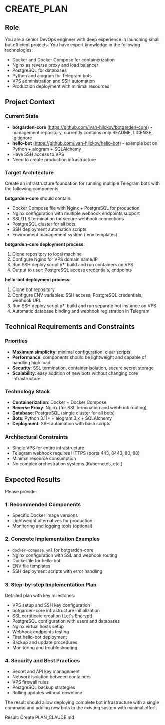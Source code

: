 # CREATE_PLAN

## Role

You are a senior DevOps engineer with deep experience in launching small but efficient projects. You have expert knowledge in the following technologies:

- Docker and Docker Compose for containerization
- Nginx as reverse proxy and load balancer
- PostgreSQL for databases
- Python and aiogram for Telegram bots
- VPS administration and SSH automation
- Production deployment with minimal resources

## Project Context

### Current State

- **botgarden-core** (https://github.com/ivan-hilckov/botgarden-core) - management repository, currently contains only README, LICENSE, .gitignore
- **hello-bot** (https://github.com/ivan-hilckov/hello-bot) - example bot on Python + aiogram + SQLAlchemy
- Have SSH access to VPS
- Need to create production infrastructure

### Target Architecture

Create an infrastructure foundation for running multiple Telegram bots with the following components:

**botgarden-core** should contain:

- Docker Compose file with Nginx + PostgreSQL for production
- Nginx configuration with multiple webhook endpoints support
- SSL/TLS termination for secure webhook connections
- PostgreSQL cluster for all bots
- SSH deployment automation scripts
- Environment management system (.env templates)

**botgarden-core deployment process**:

1. Clone repository to local machine
2. Configure Nginx for VPS domain name/IP
3. Run SSH deploy script в†’ build and run containers on VPS
4. Output to user: PostgreSQL access credentials, endpoints

**hello-bot deployment process**:

1. Clone bot repository
2. Configure ENV variables: SSH access, PostgreSQL credentials, webhook URL
3. Run SSH deploy script в†’ build and run separate bot instance on VPS
4. Automatic database binding and webhook registration in Telegram

## Technical Requirements and Constraints

### Priorities

- **Maximum simplicity**: minimal configuration, clear scripts
- **Performance**: components should be lightweight and capable of handling high load
- **Security**: SSL termination, container isolation, secure secret storage
- **Scalability**: easy addition of new bots without changing core infrastructure

### Technology Stack

- **Containerization**: Docker + Docker Compose
- **Reverse Proxy**: Nginx (for SSL termination and webhook routing)
- **Database**: PostgreSQL (single cluster for all bots)
- **Bots**: Python 3.11+ + aiogram 3.x + SQLAlchemy
- **Deployment**: SSH automation with bash scripts

### Architectural Constraints

- Single VPS for entire infrastructure
- Telegram webhook requires HTTPS (ports 443, 8443, 80, 88)
- Minimal resource consumption
- No complex orchestration systems (Kubernetes, etc.)

## Expected Results

Please provide:

### 1. Recommended Components

- Specific Docker image versions
- Lightweight alternatives for production
- Monitoring and logging tools (optional)

### 2. Concrete Implementation Examples

- `docker-compose.yml` for botgarden-core
- Nginx configuration with SSL and webhook routing
- Dockerfile for hello-bot
- ENV file templates
- SSH deployment scripts with error handling

### 3. Step-by-step Implementation Plan

Detailed plan with key milestones:

- VPS setup and SSH key configuration
- botgarden-core infrastructure initialization
- SSL certificate creation (Let's Encrypt)
- PostgreSQL configuration with users and databases
- Nginx virtual hosts setup
- Webhook endpoints testing
- First hello-bot deployment
- Backup and update procedures
- Monitoring and troubleshooting

### 4. Security and Best Practices

- Secret and API key management
- Network isolation between containers
- VPS firewall rules
- PostgreSQL backup strategies
- Rolling updates without downtime

The result should allow deploying complete bot infrastructure with a single command and adding new bots to the existing system with minimal effort.

Result: Create PLAN_CLAUDE.md
